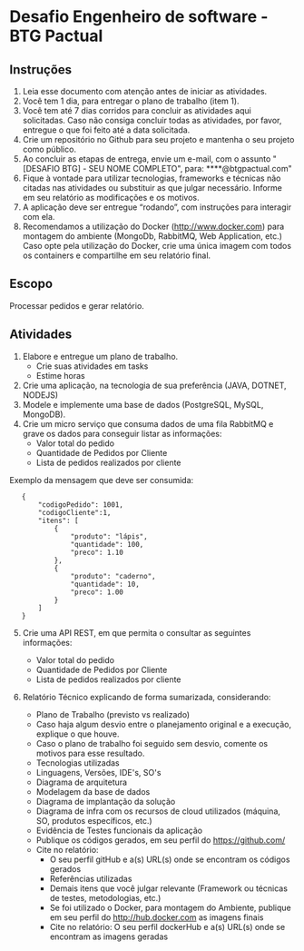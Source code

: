 # Desafio Engenheiro de software - BTG Pactual

## Instruções

1. Leia esse documento com atenção antes de iniciar as atividades.
2. Você tem 1 dia, para entregar o plano de trabalho (item 1).
3. Você tem até 7 dias corridos para concluir as atividades aqui solicitadas.
   Caso não consiga concluir todas as atividades, por favor, entregue o que foi feito até a data solicitada.
4. Crie um repositório no Github para seu projeto e mantenha o seu projeto como público.
5. Ao concluir as etapas de entrega, envie um e-mail, com o assunto "[DESAFIO BTG] - SEU NOME COMPLETO", para: ****@btgpactual.com"
6. Fique à vontade para utilizar tecnologias, frameworks e técnicas não citadas nas atividades ou substituir as que julgar necessário. Informe em seu relatório as modificações e os motivos.
7. A aplicação deve ser entregue “rodando”, com instruções para interagir com ela.
8. Recomendamos a utilização do Docker (http://www.docker.com) para montagem do ambiente (MongoDb, RabbitMQ, Web Application, etc.)
   Caso opte pela utilização do Docker, crie uma única imagem com todos os containers e compartilhe em seu relatório final.

## Escopo
Processar pedidos e gerar relatório.

## Atividades
1. Elabore e entregue um plano de trabalho.
    - Crie suas atividades em tasks
    - Estime horas
2. Crie uma aplicação, na tecnologia de sua preferência (JAVA, DOTNET, NODEJS)
3. Modele e implemente uma base de dados (PostgreSQL, MySQL, MongoDB).
4. Crie um micro serviço que consuma dados de uma fila RabbitMQ e grave os dados para conseguir listar as informações:
    - Valor total do pedido
    - Quantidade de Pedidos por Cliente
    - Lista de pedidos realizados por cliente

Exemplo da mensagem que deve ser consumida:

```
   {
       "codigoPedido": 1001,
       "codigoCliente":1,
       "itens": [
           {
               "produto": "lápis",
               "quantidade": 100,
               "preco": 1.10
           },
           {
               "produto": "caderno",
               "quantidade": 10,
               "preco": 1.00
           }
       ]
   }
```


5. Crie uma API REST, em que permita o consultar as seguintes informações:
    - Valor total do pedido
    - Quantidade de Pedidos por Cliente
    - Lista de pedidos realizados por cliente


6. Relatório Técnico explicando de forma sumarizada, considerando:
    - Plano de Trabalho (previsto vs realizado)
    - Caso haja algum desvio entre o planejamento original e a execução, explique o que houve.
    - Caso o plano de trabalho foi seguido sem desvio, comente os motivos para esse resultado.
    - Tecnologias utilizadas
    - Linguagens, Versões, IDE's, SO's
    - Diagrama de arquitetura
    - Modelagem da base de dados
    - Diagrama de implantação da solução
    - Diagrama de infra com os recursos de cloud utilizados (máquina, SO, produtos específicos, etc.)
    - Evidência de Testes funcionais da aplicação
    - Publique os códigos gerados, em seu perfil do https://github.com/
    - Cite no relatório:
        - O seu perfil gitHub e a(s) URL(s) onde se encontram os códigos gerados
        - Referências utilizadas
        - Demais itens que você julgar relevante (Framework ou técnicas de testes, metodologias, etc.)
        - Se foi utilizado o Docker, para montagem do Ambiente, publique em seu perfil do http://hub.docker.com as imagens finais
        - Cite no relatório: O seu perfil dockerHub e a(s) URL(s) onde se encontram as imagens geradas